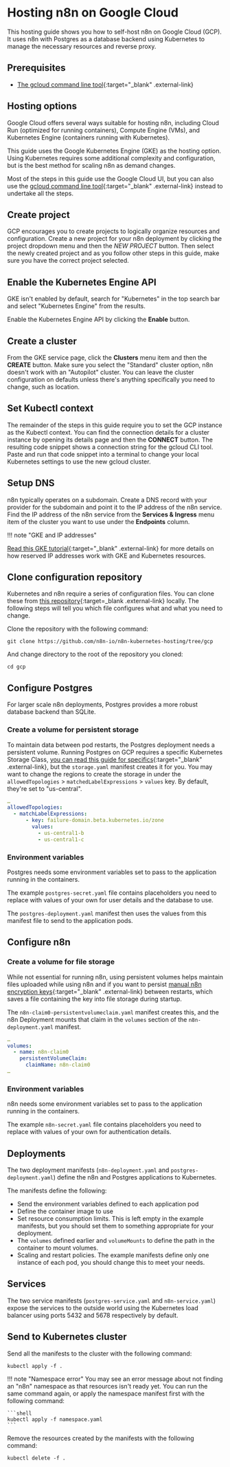 # Hosting n8n on Google Cloud

This hosting guide shows you how to self-host n8n on Google Cloud (GCP). It uses n8n with Postgres as a database backend using Kubernetes to manage the necessary resources and reverse proxy.

## Prerequisites

- [The gcloud command line tool](https://cloud.google.com/sdk/gcloud/){:target="_blank" .external-link}

## Hosting options

Google Cloud offers several ways suitable for hosting n8n, including Cloud Run (optimized for running containers), Compute Engine (VMs), and Kubernetes Engine (containers running with Kubernetes).

This guide uses the Google Kubernetes Engine (GKE) as the hosting option. Using Kubernetes requires some additional complexity and configuration, but is the best method for scaling n8n as demand changes.

Most of the steps in this guide use the Google Cloud UI, but you can also use the [gcloud command line tool](https://cloud.google.com/sdk/gcloud/){:target="_blank" .external-link} instead to undertake all the steps.

## Create project

GCP encourages you to create projects to logically organize resources and configuration. Create a new project for your n8n deployment by clicking the project dropdown menu and then the _NEW PROJECT_ button. Then select the newly created project and as you follow other steps in this guide, make sure you have the correct project selected.

## Enable the Kubernetes Engine API

GKE isn't enabled by default, search for "Kubernetes" in the top search bar and select "Kubernetes Engine" from the results.

Enable the Kubernetes Engine API by clicking the **Enable** button.

## Create a cluster

From the GKE service page, click the **Clusters** menu item and then the **CREATE** button. Make sure you select the "Standard" cluster option, n8n doesn't work with an "Autopilot" cluster. You can leave the cluster configuration on defaults unless there's anything specifically you need to change, such as location.

## Set Kubectl context

The remainder of the steps in this guide require you to set the GCP instance as the Kubectl context. You can find the connection details for a cluster instance by opening its details page and then the **CONNECT** button. The resulting code snippet shows a connection string for the gcloud CLI tool. Paste and run that code snippet into a terminal to change your local Kubernetes settings to use the new gcloud cluster.

## Setup DNS

n8n typically operates on a subdomain. Create a DNS record with your provider for the subdomain and point it to the IP address of the n8n service. Find the IP address of the n8n service from the **Services & Ingress** menu item of the cluster you want to use under the **Endpoints** column.

!!! note "GKE and IP addresses"

  [Read this GKE tutorial](https://cloud.google.com/kubernetes-engine/docs/tutorials/configuring-domain-name-static-ip#configuring_your_domain_name_records){:target="_blank" .external-link} for more details on how reserved IP addresses work with GKE and Kubernetes resources.

## Clone configuration repository

Kubernetes and n8n require a series of configuration files. You can clone these from [this repository](https://github.com/n8n-io/n8n-kubernetes-hosting/tree/gcp){:target=_blank .external-link} locally. The following steps will tell you which file configures what and what you need to change.

Clone the repository with the following command:

```shell
git clone https://github.com/n8n-io/n8n-kubernetes-hosting/tree/gcp
```

And change directory to the root of the repository you cloned:

```shell
cd gcp
```

## Configure Postgres

For larger scale n8n deployments, Postgres provides a more robust database backend than SQLite.

### Create a volume for persistent storage

To maintain data between pod restarts, the Postgres deployment needs a persistent volume. Running Postgres on GCP requires a specific Kubernetes Storage Class, [you can read this guide for specifics](https://cloud.google.com/architecture/deploying-highly-available-postgresql-with-gke){:target="_blank" .external-link}, but the `storage.yaml` manifest creates it for you. You may want to change the regions to create the storage in under the `allowedTopologies` > `matchedLabelExpressions` > `values` key. By default, they're set to "us-central".

```yaml
…
allowedTopologies:
  - matchLabelExpressions:
      - key: failure-domain.beta.kubernetes.io/zone
        values:
          - us-central1-b
          - us-central1-c
```

### Environment variables

Postgres needs some environment variables set to pass to the application running in the containers.

The example `postgres-secret.yaml` file contains placeholders you need to replace with values of your own for user details and the database to use.

The `postgres-deployment.yaml` manifest then uses the values from this manifest file to send to the application pods.

## Configure n8n

### Create a volume for file storage

While not essential for running n8n, using persistent volumes helps maintain files uploaded while using n8n and if you want to persist [manual n8n encryption keys](https://docs.n8n.io/hosting/configuration/#encryption-key){:target="_blank" .external-link} between restarts, which saves a file containing the key into file storage during startup.

The `n8n-claim0-persistentvolumeclaim.yaml` manifest creates this, and the n8n Deployment mounts that claim in the `volumes` section of the `n8n-deployment.yaml` manifest.

```yaml
…
volumes:
  - name: n8n-claim0
    persistentVolumeClaim:
      claimName: n8n-claim0
…
```

### Environment variables

n8n needs some environment variables set to pass to the application running in the containers.

The example `n8n-secret.yaml` file contains placeholders you need to replace with values of your own for authentication details.

## Deployments

The two deployment manifests (`n8n-deployment.yaml` and `postgres-deployment.yaml`) define the n8n and Postgres applications to Kubernetes.

The manifests define the following:

- Send the environment variables defined to each application pod
- Define the container image to use
- Set resource consumption limits. This is left empty in the example manifests, but you should set them to something appropriate for your deployment.
- The `volumes` defined earlier and `volumeMounts` to define the path in the container to mount volumes.
- Scaling and restart policies. The example manifests define only one instance of each pod, you should change this to meet your needs.

## Services

The two service manifests (`postgres-service.yaml` and `n8n-service.yaml`) expose the services to the outside world using the Kubernetes load balancer using ports 5432 and 5678 respectively by default.

## Send to Kubernetes cluster

Send all the manifests to the cluster with the following command:

```shell
kubectl apply -f .
```

!!! note "Namespace error"
    You may see an error message about not finding an "n8n" namespace as that resources isn't ready yet. You can run the same command again, or apply the namespace manifest first with the following command:

    ```shell
    kubectl apply -f namespace.yaml
    ```

Remove the resources created by the manifests with the following command:

```shell
kubectl delete -f .
```